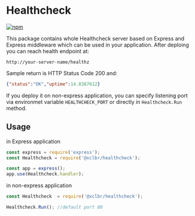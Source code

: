# Healthcheck

[![npm](https://img.shields.io/npm/v/@xclbr/healthcheck?style=flat-squere)](https://www.npmjs.com/package/@xclbr/healthcheck)

This package contains whole Healthcheck server based on Express and Express middleware which can be used in your application. After deploing you can reach health endpoint at: 

```
http://your-server-name/healthz
```
Sample return is HTTP Status Code 200 and:
```json
{"status":"OK","uptime":14.8367612}
```
If you deploy it on non-express application, you can specify listening port via environmet variable `HEALTHCHECK_PORT` or directly in `Healthcheck.Run` method.



## Usage

in Express application

```js
const express = require('express');
const Healthcheck = require('@xclbr/healthcheck');

const app = express();
app.use(Healthcheck.handler);
```

in non-express application

```js
const Healthcheck  = require('@xclbr/healthcheck');

Healthcheck.Run(); //default port 80
```
